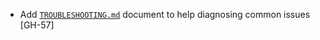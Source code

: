 * Add [`TROUBLESHOOTING.md`](./TROUBLESHOOTING.md) document to help diagnosing common issues [GH-57]
